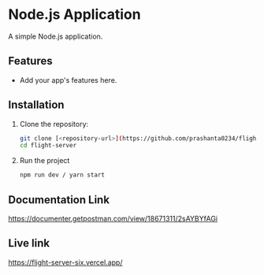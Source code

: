 # Node.js Application

A simple Node.js application.

## Features
- Add your app's features here.

## Installation

1. Clone the repository:
   ```bash
   git clone [<repository-url>](https://github.com/prashanta0234/flight-server)
   cd flight-server
   ```
2. Run the project
   ```bash
   npm run dev / yarn start
   ```
## Documentation Link
 https://documenter.getpostman.com/view/18671311/2sAYBYfAGi

## Live link
https://flight-server-six.vercel.app/
